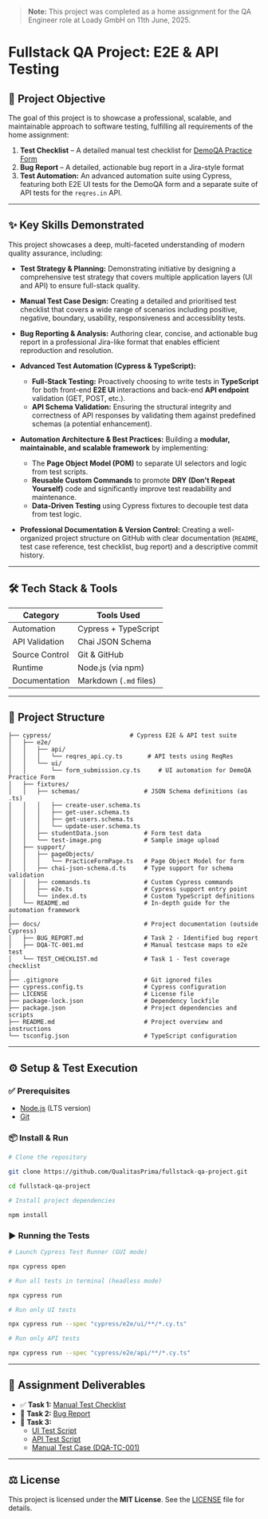> **Note:** This project was completed as a home assignment for the QA Engineer role at Loady GmbH on 11th June, 2025.

# Fullstack QA Project: E2E & API Testing

## 🚀 Project Objective

The goal of this project is to showcase a professional, scalable, and maintainable approach to software testing, fulfilling all requirements of the home assignment:

1. **Test Checklist** – A detailed manual test checklist for [DemoQA Practice Form](https://demoqa.com/automation-practice-form)
2. **Bug Report** – A detailed, actionable bug report in a Jira-style format
3. **Test Automation:** An advanced automation suite using Cypress, featuring both E2E UI tests for the DemoQA form and a separate suite of API tests for the `reqres.in` API.

---

## ✨ Key Skills Demonstrated

This project showcases a deep, multi-faceted understanding of modern quality assurance, including:

- **Test Strategy & Planning:** Demonstrating initiative by designing a comprehensive test strategy that covers multiple application layers (UI and API) to ensure full-stack quality.

- **Manual Test Case Design:** Creating a detailed and prioritised test checklist that covers a wide range of scenarios including positive, negative, boundary, usability, responsiveness and accessiblity tests.

- **Bug Reporting & Analysis:** Authoring clear, concise, and actionable bug report in a professional Jira-like format that enables efficient reproduction and resolution.

- **Advanced Test Automation (Cypress & TypeScript):**

  - **Full-Stack Testing:** Proactively choosing to write tests in **TypeScript** for both front-end **E2E UI** interactions and back-end **API endpoint** validation (GET, POST, etc.).
  - **API Schema Validation:** Ensuring the structural integrity and correctness of API responses by validating them against predefined schemas (a potential enhancement).

- **Automation Architecture & Best Practices:** Building a **modular, maintainable, and scalable framework** by implementing:

  - The **Page Object Model (POM)** to separate UI selectors and logic from test scripts.
  - **Reusable Custom Commands** to promote **DRY (Don't Repeat Yourself)** code and significantly improve test readability and maintenance.
  - **Data-Driven Testing** using Cypress fixtures to decouple test data from test logic.

- **Professional Documentation & Version Control:** Creating a well-organized project structure on GitHub with clear documentation (`README`, test case reference, test checklist, bug report) and a descriptive commit history.

---

## 🛠️ Tech Stack & Tools

| Category       | Tools Used             |
| -------------- | ---------------------- |
| Automation     | Cypress + TypeScript   |
| API Validation | Chai JSON Schema       |
| Source Control | Git & GitHub           |
| Runtime        | Node.js (via npm)      |
| Documentation  | Markdown (`.md` files) |

---

## 📂 Project Structure

```
├── cypress/                      # Cypress E2E & API test suite
│   ├── e2e/
│   │   ├── api/
│   │   │   └── reqres_api.cy.ts       # API tests using ReqRes
│   │   └── ui/
│   │       └── form_submission.cy.ts     # UI automation for DemoQA Practice Form
│   ├── fixtures/
│   │   ├── schemas/                  # JSON Schema definitions (as .ts)
│   │   │   ├── create-user.schema.ts
│   │   │   ├── get-user.schema.ts
│   │   │   ├── get-users.schema.ts
│   │   │   └── update-user.schema.ts
│   │   ├── studentData.json          # Form test data
│   │   └── test-image.png            # Sample image upload
│   ├── support/
│   │   ├── pageObjects/
│   │   │   └── PracticeFormPage.ts   # Page Object Model for form
│   │   ├── chai-json-schema.d.ts     # Type support for schema validation
│   │   ├── commands.ts               # Custom Cypress commands
│   │   ├── e2e.ts                    # Cypress support entry point
│   │   └── index.d.ts                # Custom TypeScript definitions
│   └── README.md                     # In-depth guide for the automation framework
│
├── docs/                             # Project documentation (outside Cypress)
│   ├── BUG_REPORT.md                 # Task 2 - Identified bug report
│   ├── DQA-TC-001.md                 # Manual testcase maps to e2e test
│   └── TEST_CHECKLIST.md             # Task 1 - Test coverage checklist
│
├── .gitignore                        # Git ignored files
├── cypress.config.ts                 # Cypress configuration
├── LICENSE                           # License file
├── package-lock.json                 # Dependency lockfile
├── package.json                      # Project dependencies and scripts
├── README.md                         # Project overview and instructions
└── tsconfig.json                     # TypeScript configuration
```

---

## ⚙️ Setup & Test Execution

### ✅ Prerequisites

- [Node.js](https://nodejs.org/en/) (LTS version)
- [Git](https://git-scm.com/downloads)

### 📦 Install & Run

```bash
# Clone the repository

git clone https://github.com/QualitasPrima/fullstack-qa-project.git

cd fullstack-qa-project

# Install project dependencies

npm install
```

### ▶️ Running the Tests

```bash
# Launch Cypress Test Runner (GUI mode)

npx cypress open

# Run all tests in terminal (headless mode)

npx cypress run

# Run only UI tests

npx cypress run --spec "cypress/e2e/ui/**/*.cy.ts"

# Run only API tests

npx cypress run --spec "cypress/e2e/api/**/*.cy.ts"
```

---

## 📄 Assignment Deliverables

- ✅ **Task 1:** [Manual Test Checklist](./docs/TEST_CHECKLIST.md)
- 🐞 **Task 2:** [Bug Report](./docs/BUG_REPORT.md)
- 🤖 **Task 3:**
  - [UI Test Script](./cypress/e2e/ui/form_submission.cy.ts)
  - [API Test Script](./cypress/e2e/api/reqres_api.cy.ts)
  - [Manual Test Case (DQA-TC-001)](./docs/DQA-TC-001.md)

---

## ⚖️ License

This project is licensed under the **MIT License**. See the [LICENSE](./LICENSE) file for details.
